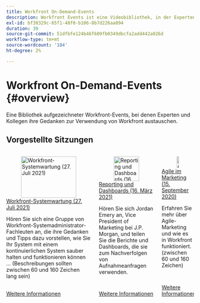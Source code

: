 ```yaml
---
title: Workfront On-Demand-Events
description: Workfront Events ist eine Videobibliothek, in der Experten und Kollegen ihre Gedanken und Ideen austauschen, wie Workfront die Arbeit für ihre Unternehmen verbessern kann.
exl-id: bf38329c-65f1-48f0-b106-8b7d226aa894
duration: 39
source-git-commit: 51dfbfe124b46f609fb0349dbcfa2add442a026d
workflow-type: tm+mt
source-wordcount: '184'
ht-degree: 2%

---
```


# Workfront On-Demand-Events {#overview}

Eine Bibliothek aufgezeichneter Workfront-Events, bei denen Experten und Kollegen ihre Gedanken zur Verwendung von Workfront austauschen.

## Vorgestellte Sitzungen

<!-- CARDS 

* user-groups/workfront-system-maintenance.md
* user-groups/reporting-and-dashboards.md
* user-groups/agile-in-marketing.md

-->
<!-- START CARDS HTML - DO NOT MODIFY BY HAND -->
<div class="columns">
    <div class="column is-half-tablet is-half-desktop is-one-third-widescreen" aria-label="Workfront System Maintenance (July 27, 2021)">
        <div class="card" style="height: 100%; display: flex; flex-direction: column; height: 100%;">
            <div class="card-image">
                <figure class="image x-is-16by9">
                    <a href="user-groups/workfront-system-maintenance.md" title="Workfront-Systemwartung (27. Juli 2021)" target="_blank" rel="referrer">
                        <img class="is-bordered-r-small" src="https://video.tv.adobe.com/v/341213/?format=jpeg&nocache=1751033947116" alt="Workfront-Systemwartung (27. Juli 2021)"
                             style="width: 100%; aspect-ratio: 16 / 9; object-fit: cover; overflow: hidden; display: block; margin: auto;">
                    </a>
                </figure>
            </div>
            <div class="card-content is-padded-small" style="display: flex; flex-direction: column; flex-grow: 1; justify-content: space-between;">
                <div class="top-card-content">
                    <p class="headline is-size-6 has-text-weight-bold">
                        <a href="user-groups/workfront-system-maintenance.md" target="_blank" rel="referrer" title="Workfront-Systemwartung (27. Juli 2021)">Workfront-Systemwartung (27. Juli 2021)</a>
                    </p>
                    <p class="is-size-6">Hören Sie sich eine Gruppe von Workfront-Systemadministrator-Fachleuten an, die ihre Gedanken und Tipps dazu vorstellen, wie Sie Ihr System mit einem kontinuierlichen System sauber halten und funktionieren können … (Beschreibungen sollten zwischen 60 und 160 Zeichen lang sein)</p>
                </div>
                <a href="user-groups/workfront-system-maintenance.md" target="_blank" rel="referrer" class="spectrum-Button spectrum-Button--outline spectrum-Button--primary spectrum-Button--sizeM" style="align-self: flex-start; margin-top: 1rem;">
                    <span class="spectrum-Button-label has-no-wrap has-text-weight-bold">Weitere Informationen</span>
                </a>
            </div>
        </div>
    </div>
    <div class="column is-half-tablet is-half-desktop is-one-third-widescreen" aria-label="Reporting & Dashboards (March 16, 2021)">
        <div class="card" style="height: 100%; display: flex; flex-direction: column; height: 100%;">
            <div class="card-image">
                <figure class="image x-is-16by9">
                    <a href="user-groups/reporting-and-dashboards.md" title="Reporting und Dashboards (16. März 2021)" target="_blank" rel="referrer">
                        <img class="is-bordered-r-small" src="https://video.tv.adobe.com/v/341216/?format=jpeg&nocache=1751033947099" alt="Reporting und Dashboards (16. März 2021)"
                             style="width: 100%; aspect-ratio: 16 / 9; object-fit: cover; overflow: hidden; display: block; margin: auto;">
                    </a>
                </figure>
            </div>
            <div class="card-content is-padded-small" style="display: flex; flex-direction: column; flex-grow: 1; justify-content: space-between;">
                <div class="top-card-content">
                    <p class="headline is-size-6 has-text-weight-bold">
                        <a href="user-groups/reporting-and-dashboards.md" target="_blank" rel="referrer" title="Reporting und Dashboards (16. März 2021)">Reporting und Dashboards (16. März 2021)</a>
                    </p>
                    <p class="is-size-6">Hören Sie sich Jordan Emery an, Vice President of Marketing bei J.P. Morgan, und teilen Sie die Berichte und Dashboards, die sie zum Nachverfolgen von Aufnahmeanfragen verwenden.</p>
                </div>
                <a href="user-groups/reporting-and-dashboards.md" target="_blank" rel="referrer" class="spectrum-Button spectrum-Button--outline spectrum-Button--primary spectrum-Button--sizeM" style="align-self: flex-start; margin-top: 1rem;">
                    <span class="spectrum-Button-label has-no-wrap has-text-weight-bold">Weitere Informationen</span>
                </a>
            </div>
        </div>
    </div>
    <div class="column is-half-tablet is-half-desktop is-one-third-widescreen" aria-label="Agile in Marketing (Sep 15, 2020)">
        <div class="card" style="height: 100%; display: flex; flex-direction: column; height: 100%;">
            <div class="card-image">
                <figure class="image x-is-16by9">
                    <a href="user-groups/agile-in-marketing.md" title="Agile im Marketing (15. September 2020)" target="_blank" rel="referrer">
                        <img class="is-bordered-r-small" src="https://video.tv.adobe.com/v/341224/?format=jpeg&nocache=1751033947085" alt="Agile im Marketing (15. September 2020)"
                             style="width: 100%; aspect-ratio: 16 / 9; object-fit: cover; overflow: hidden; display: block; margin: auto;">
                    </a>
                </figure>
            </div>
            <div class="card-content is-padded-small" style="display: flex; flex-direction: column; flex-grow: 1; justify-content: space-between;">
                <div class="top-card-content">
                    <p class="headline is-size-6 has-text-weight-bold">
                        <a href="user-groups/agile-in-marketing.md" target="_blank" rel="referrer" title="Agile im Marketing (15. September 2020)">Agile im Marketing (15. September 2020)</a>
                    </p>
                    <p class="is-size-6">Erfahren Sie mehr über Agile-Marketing und wie es in Workfront funktioniert. (zwischen 60 und 160 Zeichen)</p>
                </div>
                <a href="user-groups/agile-in-marketing.md" target="_blank" rel="referrer" class="spectrum-Button spectrum-Button--outline spectrum-Button--primary spectrum-Button--sizeM" style="align-self: flex-start; margin-top: 1rem;">
                    <span class="spectrum-Button-label has-no-wrap has-text-weight-bold">Weitere Informationen</span>
                </a>
            </div>
        </div>
    </div>
</div>
<!-- END CARDS HTML - DO NOT MODIFY BY HAND -->
